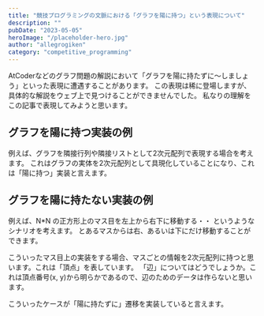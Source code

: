 ```yaml
---
title: "競技プログラミングの文脈における「グラフを陽に持つ」という表現について"
description: ""
pubDate: "2023-05-05"
heroImage: "/placeholder-hero.jpg"
author: "allegrogiken"
category: "competitive_programming"
---
```


AtCoderなどのグラフ問題の解説において「グラフを陽に持たずに〜しましょう」といった表現に遭遇することがあります。
この表現は稀に登場しますが、具体的な解説をウェブ上で見つけることができませんでした。
私なりの理解をこの記事で表現してみようと思います。

## グラフを陽に持つ実装の例

例えば、グラフを隣接行列や隣接リストとして2次元配列で表現する場合を考えます。
これはグラフの実体を2次元配列として具現化していることになり、これは「陽に持つ」実装と言えます。

## グラフを陽に持たない実装の例

例えば、N*N の正方形上のマス目を左上から右下に移動する・・ というようなシナリオを考えます。
とあるマスからは右、あるいは下にだけ移動することができます。

こういったマス目上の実装をする場合、マスごとの情報を2次元配列に持つと思います。これは「頂点」を表しています。
「辺」についてはどうでしょうか。これは頂点番号(x, y)から明らかであるので、辺のためのデータは作らないと思います。

こういったケースが「陽に持たずに」遷移を実装していると言えます。

